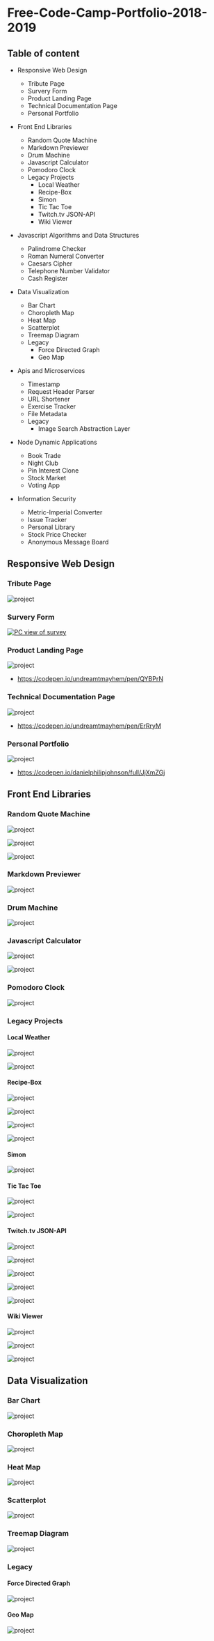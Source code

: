 # Free-Code-Camp-Portfolio-2018-2019


## Table of content
- Responsive Web Design
    - Tribute Page
    - Survery Form
    - Product Landing Page
    - Technical Documentation Page
    - Personal Portfolio

- Front End Libraries
    - Random Quote Machine
    - Markdown Previewer
    - Drum Machine
    - Javascript Calculator
    - Pomodoro Clock
    - Legacy Projects
        - Local Weather
        - Recipe-Box
        - Simon
        - Tic Tac Toe
        - Twitch.tv JSON-API
        - Wiki Viewer

- Javascript Algorithms and Data Structures
    - Palindrome Checker
    - Roman Numeral Converter
    - Caesars Cipher
    - Telephone Number Validator
    - Cash Register

- Data Visualization
    - Bar Chart
    - Choropleth Map
    - Heat Map
    - Scatterplot
    - Treemap Diagram
    - Legacy
        - Force Directed Graph
        - Geo Map

- Apis and Microservices
    - Timestamp
    - Request Header Parser
    - URL Shortener
    - Exercise Tracker 
    - File Metadata
    - Legacy
        - Image Search Abstraction Layer
- Node Dynamic Applications
    - Book Trade
    - Night Club
    - Pin Interest Clone
    - Stock Market 
    - Voting App
- Information Security
    - Metric-Imperial Converter
    - Issue Tracker
    - Personal Library
    - Stock Price Checker
    - Anonymous Message Board


## Responsive Web Design
### Tribute Page

![project](https://res.cloudinary.com/dpj88/image/upload/v1591612960/fcc/responsive/tributepage_cfeojq.png)




### Survery Form

<a href="https://codepen.io/danielphilipjohnson/full/oNxabPN">![PC view of survey](https://github.com/danielphilipjohnson/HTML-and-CSS-portfolio/blob/master/portfolio-images/suvey-pc-portfolio.png)
</a>


### Product Landing Page

![project](https://res.cloudinary.com/dpj88/image/upload/v1591612951/fcc/responsive/productlandingpage_iboz6i.png)

- https://codepen.io/undreamtmayhem/pen/QYBPrN


### Technical Documentation Page
![project](https://res.cloudinary.com/dpj88/image/upload/v1591612951/fcc/responsive/techincaldocument_hpi24d.png)

- https://codepen.io/undreamtmayhem/pen/ErRryM


### Personal Portfolio

![project](https://raw.githubusercontent.com/danielphilipjohnson/Free-Code-Camp-Portfolio-2018-2019/master/1.Responsive-Web-Design-Certification/5.Personal-Portfolio-Webpage/img/screenshots/portfolio-pc.jpg)

- https://codepen.io/danielphilipjohnson/full/JjXmZGj


## Front End Libraries

### Random Quote Machine
![project](https://res.cloudinary.com/dpj88/image/upload/v1591618661/fcc/front-libraries/quotemobile1_ntgsks.png)

![project](https://res.cloudinary.com/dpj88/image/upload/v1591618661/fcc/front-libraries/quotemobile_mppdez.png)

![project](https://res.cloudinary.com/dpj88/image/upload/v1591618660/fcc/front-libraries/quotemachine_z3qsu6.png)


### Markdown Previewer
![project](https://res.cloudinary.com/dpj88/image/upload/v1591618662/fcc/front-libraries/design_flhjxp.png)


### Drum Machine
![project](https://res.cloudinary.com/dpj88/image/upload/v1591618660/fcc/front-libraries/drummachine_v44nka.png)



### Javascript Calculator
![project](https://res.cloudinary.com/dpj88/image/upload/v1591618660/fcc/front-libraries/calculator_hnlx3x.png)

![project](https://res.cloudinary.com/dpj88/image/upload/v1591618660/fcc/front-libraries/calculator-mobile_zejdbr.png)

### Pomodoro Clock
![project](https://res.cloudinary.com/dpj88/image/upload/v1591618660/fcc/front-libraries/pomodorro_bpybaf.png)


### Legacy Projects
#### Local Weather
![project](https://res.cloudinary.com/dpj88/image/upload/v1591618669/fcc/front-libraries/weatherapp_rsdryn.png)
        
![project](https://res.cloudinary.com/dpj88/image/upload/v1591618663/fcc/front-libraries/weatherapp-mobile_cxyb3c.png)

#### Recipe-Box
![project](https://res.cloudinary.com/dpj88/image/upload/v1591618672/fcc/front-libraries/recipebox_kz1mjw.png)
        
![project](https://res.cloudinary.com/dpj88/image/upload/v1591618669/fcc/front-libraries/recipebox3_vsksbp.png)
        
![project](https://res.cloudinary.com/dpj88/image/upload/v1591618665/fcc/front-libraries/recipebox2_nodjvg.png)

![project](https://res.cloudinary.com/dpj88/image/upload/v1591618664/fcc/front-libraries/recipebox1_mhl6wf.png)


#### Simon
![project](https://res.cloudinary.com/dpj88/image/upload/v1591618673/fcc/front-libraries/simon_wraosl.png)

#### Tic Tac Toe
![project](https://res.cloudinary.com/dpj88/image/upload/v1591618671/fcc/front-libraries/tictac1_kia2kl.png)
        
![project](https://res.cloudinary.com/dpj88/image/upload/v1591618668/fcc/front-libraries/tictac_nd9avs.png)


#### Twitch.tv JSON-API
![project](https://res.cloudinary.com/dpj88/image/upload/v1591618671/fcc/front-libraries/twitchviewer-mobile_plcgha.png)
        
![project](https://res.cloudinary.com/dpj88/image/upload/v1591618667/fcc/front-libraries/twitchviewer2_g8qfzj.png)

![project](https://res.cloudinary.com/dpj88/image/upload/v1591618664/fcc/front-libraries/twitchviewer1_pb8dxh.png)

![project](https://res.cloudinary.com/dpj88/image/upload/v1591618663/fcc/front-libraries/twitchviewer1-mobile_wgycws.png)

![project](https://res.cloudinary.com/dpj88/image/upload/v1591618663/fcc/front-libraries/twitchviewer_au93iy.png)


#### Wiki Viewer
![project](https://res.cloudinary.com/dpj88/image/upload/v1591618671/fcc/front-libraries/wikiviewerresults_d2wjg0.png)
        
![project](https://res.cloudinary.com/dpj88/image/upload/v1591618664/fcc/front-libraries/wikiviewer_zt7vmx.png)

![project](https://res.cloudinary.com/dpj88/image/upload/v1591618663/fcc/front-libraries/wikiviewer-mobile_jey8el.png)



    
## Data Visualization
### Bar Chart
![project](https://res.cloudinary.com/dpj88/image/upload/v1591620855/fcc/data-visual/barchart_fzsaxt.png)

### Choropleth Map
![project](https://res.cloudinary.com/dpj88/image/upload/v1591620855/fcc/data-visual/choropleth_vsz0lw.png)

### Heat Map
![project](https://res.cloudinary.com/dpj88/image/upload/v1591620855/fcc/data-visual/heatmap_rdcdml.png)

### Scatterplot
![project](https://res.cloudinary.com/dpj88/image/upload/v1591620855/fcc/data-visual/scatterplot_rlrc1x.png)

### Treemap Diagram
![project](https://res.cloudinary.com/dpj88/image/upload/v1591620856/fcc/data-visual/treemap_vhqxp2.png)


### Legacy
#### Force Directed Graph
![project](https://res.cloudinary.com/dpj88/image/upload/v1591620855/fcc/data-visual/force-directed-graph_gctuzn.png)

#### Geo Map
![project](https://res.cloudinary.com/dpj88/image/upload/v1591620855/fcc/data-visual/geomap_pvuykb.png)